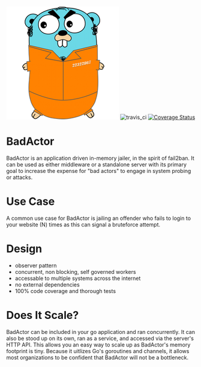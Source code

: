 ![badactor logo](https://raw.githubusercontent.com/jaredfolkins/badactor_logo/master/badactor_logo_300x300.png) ![travis_ci](https://travis-ci.org/jaredfolkins/badactor.svg) [![Coverage Status](https://coveralls.io/repos/jaredfolkins/badactor/badge.png?branch=master)](https://coveralls.io/r/jaredfolkins/badactor?branch=master)


# BadActor 

BadActor is an application driven in-memory jailer, in the spirit of fail2ban. It can be used as either middleware or a standalone server with its primary goal to increase the expense for "bad actors" to engage in system probing or attacks.

# Use Case

A common use case for BadActor is jailing an offender who fails to login to your website (N) times as this can signal a bruteforce attempt.

# Design

- observer pattern
- concurrent, non blocking, self governed workers
- accessable to multiple systems across the internet
- no external dependencies 
- 100% code coverage and thorough tests

# Does It Scale?

BadActor can be included in your go application and ran concurrently. It can also be stood up on its own, ran as a service, and accessed via the server's HTTP API. This allows you an easy way to scale up as BadActor's memory footprint is tiny. Because it uitlizes Go's goroutines and channels, it allows most organizations to be confident that BadActor will not be a bottleneck. 
